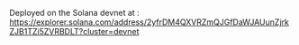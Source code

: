 Deployed on the Solana devnet at : https://explorer.solana.com/address/2yfrDM4QXVRZmQJGfDaWJAUunZjrkZJB1TZi5ZVRBDLT?cluster=devnet
